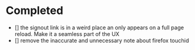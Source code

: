 # Completed
- [] the signout link is in a weird place an only appears on a full page reload. Make it a seamless part of the UX
- [] remove the inaccurate and unnecessary note about firefox touchid
